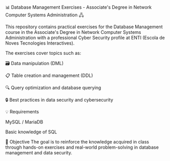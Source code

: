 📊 Database Management Exercises - Associate's Degree in Network Computer Systems Administration 🖧

This repository contains practical exercises for the Database Management course in the Associate's Degree in Network Computer Systems Administration with a professional Cyber Security profile at ENTI (Escola de Noves Tecnologies Interactives).

The exercises cover topics such as:

🗃️ Data manipulation (DML)

📋 Table creation and management (DDL)

🔍 Query optimization and database querying

🔒 Best practices in data security and cybersecurity

💡 Requirements

MySQL / MariaDB

Basic knowledge of SQL

🚀 Objective
The goal is to reinforce the knowledge acquired in class through hands-on exercises and real-world problem-solving in database management and data security.

